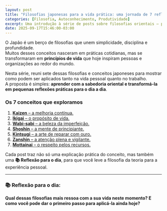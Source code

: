 ```yaml
---
layout: post
title: "Filosofias japonesas para a vida prática: uma jornada de 7 reflexões"
categories: [Filosofia, Autoconhecimento, Produtividade]
excerpt: Uma introdução à série de posts sobre filosofias orientais — princípios do Japão aplicados ao dia a dia, à produtividade e ao autoconhecimento.
date: 2025-09-17T15:46:00-03:00
---
```


O Japão é um berço de filosofias que unem simplicidade, disciplina e profundidade.  
Muitos desses conceitos nasceram em práticas cotidianas, mas se transformaram em **princípios de vida** que hoje inspiram pessoas e organizações ao redor do mundo.

Nesta série, reuni sete dessas filosofias e conceitos japoneses para mostrar como podem ser aplicados tanto na vida pessoal quanto no trabalho.  
A proposta é simples: **aprender com a sabedoria oriental e transformá-la em pequenas reflexões práticas para o dia a dia**.

### Os 7 conceitos que exploramos
1. [**Kaizen** – a melhoria contínua.](https://roberto-reis.github.io/metodo-kaizen/)
2. [**Ikigai** – o propósito de vida.](https://roberto-reis.github.io/ikigai-descubra-seu-proposito-de-vida/)
3. [**Wabi-sabi** – a beleza da imperfeição.](https://roberto-reis.github.io/wabi-sabi-abeleza-da-imperfeicao/)
4. [**Shoshin** – a mente de principiante.](https://roberto-reis.github.io/shoshin-a-mente-de-principiante/)
5. [**Kintsugi** – a arte de reparar com ouro.](https://roberto-reis.github.io/kintsugi-a-arte-de-reparar-com-ouro/)
6. [**Zanshin** – a atenção plena e vigilante.](https://roberto-reis.github.io/zanshin-a-atencao-plena-e-vigilante/)
7. [**Mottainai** – o respeito pelos recursos.](https://roberto-reis.github.io/mottainai-o-respeito-pelos-recursos/)

Cada post traz não só uma explicação prática do conceito, mas também uma **📚 Reflexão para o dia**, para que você leve a filosofia da teoria para a experiência pessoal.

---

### 📚 Reflexão para o dia:

**Qual dessas filosofias mais ressoa com a sua vida neste momento? E como você pode dar o primeiro passo para aplicá-la ainda hoje?**
